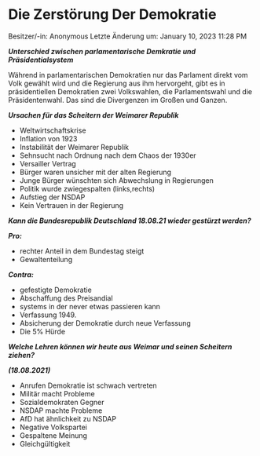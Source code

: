 # Die Zerstörung Der Demokratie

Besitzer/-in: Anonymous
Letzte Änderung um: January 10, 2023 11:28 PM

***Unterschied zwischen parlamentarische Demkratie und Präsidentialsystem***

Während in parlamentarischen Demokratien nur das Parlament direkt vom Volk gewählt wird und die Regierung aus ihm hervorgeht, gibt es in präsidentiellen Demokratien zwei Volkswahlen, die Parlamentswahl und die Präsidentenwahl. Das sind die Divergenzen im Großen und Ganzen.

***Ursachen für das Scheitern der Weimarer Republik***

- Weltwirtschaftskrise
- Inflation von 1923
- Instabilität der Weimarer Republik
- Sehnsucht nach Ordnung nach dem Chaos der 1930er
- Versailler Vertrag
- Bürger waren unsicher mit der alten Regierung
- Junge Bürger wünschten sich Abwechslung in Regierungen
- Politik wurde zwiegespalten (links,rechts)
- Aufstieg der NSDAP
- Kein Vertrauen in der Regierung

***Kann die Bundesrepublik Deutschland 18.08.21 wieder gestürzt werden?***

***Pro:***

- rechter Anteil in dem Bundestag steigt
- Gewaltenteilung

***Contra:***

- gefestigte Demokratie
- Abschaffung des Preisandial
- systems in der never etwas passieren kann
- Verfassung 1949.
- Absicherung der Demokratie durch neue Verfassung
- Die 5% Hürde

***Welche Lehren können wir heute aus Weimar und seinen Scheitern ziehen?***

***(18.08.2021)***

- Anrufen Demokratie ist schwach vertreten
- Militär macht Probleme
- Sozialdemokraten Gegner
- NSDAP machte Probleme
- AfD hat ähnlichkeit zu NSDAP
- Negative Volkspartei
- Gespaltene Meinung
- Gleichgültigkeit